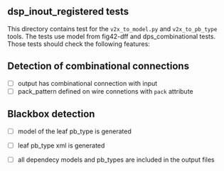 ## dsp\_inout\_registered tests

This directory contains test for the `v2x_to_model.py` and `v2x_to_pb_type` tools.
The tests use model from fig42-dff and dps\_combinational tests.
Those tests should check the following features:


## Detection of combinational connections

 - [ ] output has combinational connection with input
 - [ ] pack\_pattern defined on wire connetions with `pack` attribute

## Blackbox detection

 - [ ] model of the leaf pb\_type is generated
 - [ ] leaf pb\_type xml is generated
 - [ ] all dependecy models and pb\_types are included in the output files

